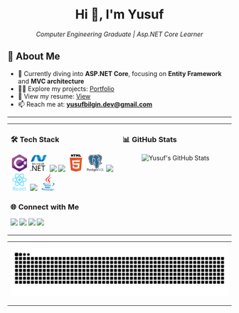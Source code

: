 <h1 align="center">Hi 👋, I'm Yusuf</h1>
<p align="center"><i>Computer Engineering Graduate | Asp.NET Core Learner</i></p>

## 🚀 About Me

- 🌱 Currently diving into **ASP.NET Core**, focusing on **Entity Framework** and **MVC architecture**
- 👨‍💻 Explore my projects: [Portfolio](https://drive.google.com/drive/folders/1_9SRtzEV_T7jj_mO7OCLnAKVrQ_LUBvi?usp=sharing)
- 📄 View my resume: [View](https://www.canva.com/design/DAGj8fU6vJc/l0Su6_se28SFD75kO64nzA/edit?utm_content=DAGj8fU6vJc&utm_campaign=designshare&utm_medium=link2&utm_source=sharebutton)
- 📫 Reach me at: **yusufbilgin.dev@gmail.com**

---

<table>
  <tr>
    <td width="50%" valign="top">
      <h3>🛠️ Tech Stack </h3>
        <p align="left">
          <a href="https://www.w3schools.com/cs/" target="_blank"><img src="https://raw.githubusercontent.com/devicons/devicon/master/icons/csharp/csharp-original.svg" width="40" /></a>
          <a href="https://dotnet.microsoft.com/" target="_blank"><img src="https://raw.githubusercontent.com/devicons/devicon/master/icons/dot-net/dot-net-original-wordmark.svg" width="40" /></a>
          <a href="https://www.microsoft.com/en-us/sql-server" target="_blank"><img src="https://www.svgrepo.com/show/303229/microsoft-sql-server-logo.svg" width="40" /></a>
          <a href="https://git-scm.com/" target="_blank"><img src="https://www.vectorlogo.zone/logos/git-scm/git-scm-icon.svg" width="40" /></a>
          <a href="https://www.w3.org/html/" target="_blank"><img src="https://raw.githubusercontent.com/devicons/devicon/master/icons/html5/html5-original-wordmark.svg" width="40" /></a>
          <a href="https://www.postgresql.org" target="_blank"><img src="https://raw.githubusercontent.com/devicons/devicon/master/icons/postgresql/postgresql-original-wordmark.svg" width="40" /></a>
          <a href="https://postman.com" target="_blank"><img src="https://www.vectorlogo.zone/logos/getpostman/getpostman-icon.svg" width="40" /></a>
          <a href="https://reactjs.org/" target="_blank"><img src="https://raw.githubusercontent.com/devicons/devicon/master/icons/react/react-original-wordmark.svg" width="40" /></a>
          <a href="https://spring.io/" target="_blank"><img src="https://www.vectorlogo.zone/logos/springio/springio-icon.svg" width="40" /></a>
          <a href="https://www.java.com" target="_blank"><img src="https://raw.githubusercontent.com/devicons/devicon/master/icons/java/java-original.svg" width="40" /></a>
        </p>
      <h3> 🌐 Connect with Me </h3>
        <p align="left">
          <a href="https://linkedin.com/in/yusufbilginn" target="_blank"><img src="https://raw.githubusercontent.com/rahuldkjain/github-profile-readme-generator/master/src/images/icons/Social/linked-in-alt.svg" width="30" /></a>
          <a href="https://medium.com/@yusufbilgin1905" target="_blank"><img src="https://raw.githubusercontent.com/rahuldkjain/github-profile-readme-generator/master/src/images/icons/Social/medium.svg" width="30" /></a>
          <a href="https://www.hackerrank.com/yusufbilgin1905" target="_blank"><img src="https://raw.githubusercontent.com/rahuldkjain/github-profile-readme-generator/master/src/images/icons/Social/hackerrank.svg" width="30" /></a>
          <a href="https://www.leetcode.com/u/ysfblgn_dev" target="_blank"><img src="https://raw.githubusercontent.com/rahuldkjain/github-profile-readme-generator/master/src/images/icons/Social/leet-code.svg" width="30" /></a>
        </p>
      </td>
    <td width="50%" valign="top">
      <h3> 📊 GitHub Stats </h3>
        <p align="center">
          <img src="https://github-readme-stats.vercel.app/api?username=yusuf-bilgin&show_icons=true&locale=en" alt="Yusuf's GitHub Stats" />
        </p>
    </td>
  </tr>
</table>

<table align="center">
  <tr>
    <td valign="top">
      <p align="center">
          <img src="https://github.com/yusuf-bilgin/yusuf-bilgin/blob/output/github-snake-dark.svg" alt="Snake animation" />
      </p>
    </td>
  </tr>
</table>



